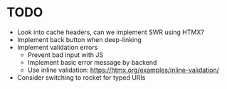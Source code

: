 # TODO

- Look into cache headers, can we implement SWR using HTMX?
- Implement back button when deep-linking
- Implement validation errors
    - Prevent bad input with JS
    - Implement basic error message by backend
    - Use inline validation: https://htmx.org/examples/inline-validation/
- Consider switching to rocket for typed URIs
